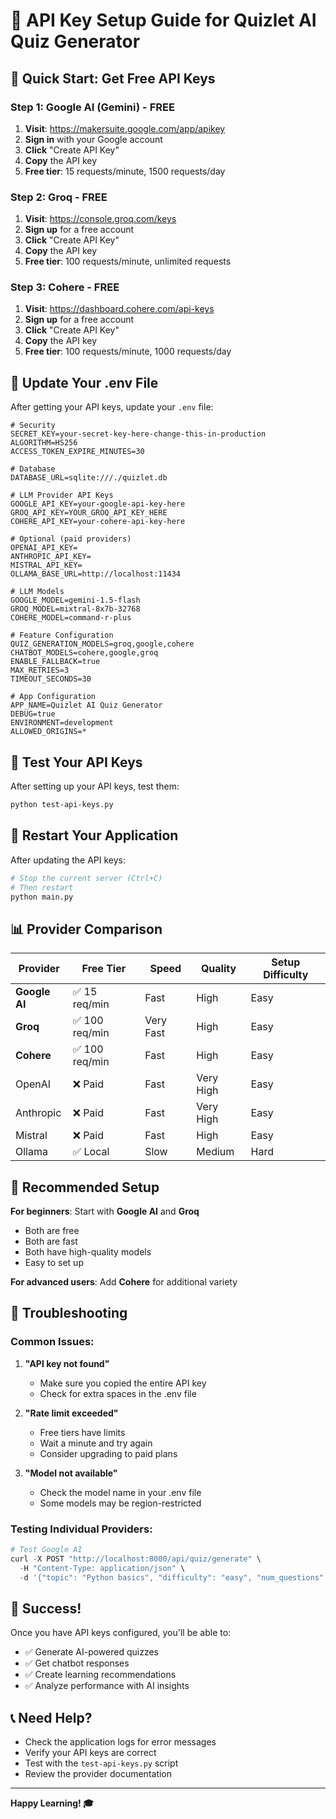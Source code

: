 # 🔑 API Key Setup Guide for Quizlet AI Quiz Generator

## 🎯 **Quick Start: Get Free API Keys**

### **Step 1: Google AI (Gemini) - FREE**
1. **Visit**: https://makersuite.google.com/app/apikey
2. **Sign in** with your Google account
3. **Click** "Create API Key"
4. **Copy** the API key
5. **Free tier**: 15 requests/minute, 1500 requests/day

### **Step 2: Groq - FREE**
1. **Visit**: https://console.groq.com/keys
2. **Sign up** for a free account
3. **Click** "Create API Key"
4. **Copy** the API key
5. **Free tier**: 100 requests/minute, unlimited requests

### **Step 3: Cohere - FREE**
1. **Visit**: https://dashboard.cohere.com/api-keys
2. **Sign up** for a free account
3. **Click** "Create API Key"
4. **Copy** the API key
5. **Free tier**: 100 requests/minute, 1000 requests/day

## 📝 **Update Your .env File**

After getting your API keys, update your `.env` file:

```env
# Security
SECRET_KEY=your-secret-key-here-change-this-in-production
ALGORITHM=HS256
ACCESS_TOKEN_EXPIRE_MINUTES=30

# Database
DATABASE_URL=sqlite:///./quizlet.db

# LLM Provider API Keys
GOOGLE_API_KEY=your-google-api-key-here
GROQ_API_KEY=YOUR_GROQ_API_KEY_HERE
COHERE_API_KEY=your-cohere-api-key-here

# Optional (paid providers)
OPENAI_API_KEY=
ANTHROPIC_API_KEY=
MISTRAL_API_KEY=
OLLAMA_BASE_URL=http://localhost:11434

# LLM Models
GOOGLE_MODEL=gemini-1.5-flash
GROQ_MODEL=mixtral-8x7b-32768
COHERE_MODEL=command-r-plus

# Feature Configuration
QUIZ_GENERATION_MODELS=groq,google,cohere
CHATBOT_MODELS=cohere,google,groq
ENABLE_FALLBACK=true
MAX_RETRIES=3
TIMEOUT_SECONDS=30

# App Configuration
APP_NAME=Quizlet AI Quiz Generator
DEBUG=true
ENVIRONMENT=development
ALLOWED_ORIGINS=*
```

## 🧪 **Test Your API Keys**

After setting up your API keys, test them:

```bash
python test-api-keys.py
```

## 🚀 **Restart Your Application**

After updating the API keys:

```bash
# Stop the current server (Ctrl+C)
# Then restart
python main.py
```

## 📊 **Provider Comparison**

| Provider | Free Tier | Speed | Quality | Setup Difficulty |
|----------|-----------|-------|---------|------------------|
| **Google AI** | ✅ 15 req/min | Fast | High | Easy |
| **Groq** | ✅ 100 req/min | Very Fast | High | Easy |
| **Cohere** | ✅ 100 req/min | Fast | High | Easy |
| OpenAI | ❌ Paid | Fast | Very High | Easy |
| Anthropic | ❌ Paid | Fast | Very High | Easy |
| Mistral | ❌ Paid | Fast | High | Easy |
| Ollama | ✅ Local | Slow | Medium | Hard |

## 🎯 **Recommended Setup**

**For beginners**: Start with **Google AI** and **Groq**
- Both are free
- Both are fast
- Both have high-quality models
- Easy to set up

**For advanced users**: Add **Cohere** for additional variety

## 🔧 **Troubleshooting**

### **Common Issues:**

1. **"API key not found"**
   - Make sure you copied the entire API key
   - Check for extra spaces in the .env file

2. **"Rate limit exceeded"**
   - Free tiers have limits
   - Wait a minute and try again
   - Consider upgrading to paid plans

3. **"Model not available"**
   - Check the model name in your .env file
   - Some models may be region-restricted

### **Testing Individual Providers:**

```python
# Test Google AI
curl -X POST "http://localhost:8000/api/quiz/generate" \
  -H "Content-Type: application/json" \
  -d '{"topic": "Python basics", "difficulty": "easy", "num_questions": 3}'
```

## 🎉 **Success!**

Once you have API keys configured, you'll be able to:
- ✅ Generate AI-powered quizzes
- ✅ Get chatbot responses
- ✅ Create learning recommendations
- ✅ Analyze performance with AI insights

## 📞 **Need Help?**

- Check the application logs for error messages
- Verify your API keys are correct
- Test with the `test-api-keys.py` script
- Review the provider documentation

---

**Happy Learning! 🎓** 